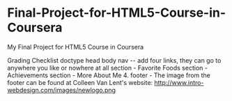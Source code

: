 # Final-Project-for-HTML5-Course-in-Coursera
My Final Project for HTML5 Course in Coursera

Grading Checklist
doctype
head
body
nav -- add four links, they can go to anywhere you like or nowhere at all
section - Favorite Foods
section - Achievements
section - More About Me
4. footer - The image from the footer can be found at Colleen Van Lent's website: http://www.intro-webdesign.com/images/newlogo.png


